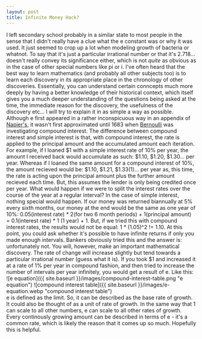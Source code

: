 ```yaml
---
layout: post
title: Infinite Money Hack? 
---
```


I left secondary school probably in a similar state to most people in the sense that I didn't really have a clue what the e constant was or why it was used. It just seemed to crop up a lot when modeling growth of bacteria or whatnot. To say that it's just a particular irrational number or that it's 2.718... doesn't really convey its significance either, which is not _quite_ as obvious as in the case of other special numbers like pi or i. I've often heard that the best way to learn mathematics (and probably all other subjects too) is to learn each discovery in its appropriate place in the chronology of other discoveries. Essentially, you can understand certain conncepts much more deeply by having a better knowledge of their historical context, which itself gives you a much deeper understanding of the questions being asked at the time, the immediate reason for the discovery, the usefulness of the discovery etc... I will try to explain it in as simple a way as possible. Although e first appeared in a rather inconspicuous way in an appendix of [Napier's](https://en.wikipedia.org/wiki/John_Napier), it wasn't first approximated until 1683 when [Bernoulli](https://en.wikipedia.org/wiki/Jacob_Bernoulli) was investigating compound interest. The difference between compound interest and simple interest is that, with compound interest, the rate is applied to the principal amount and the accumulated amount each iteration. For example, if I loaned $1 with a simple interest rate of 10% per year, the amount I received back would accumulate as such: $1.10, $1.20, $1.30... per year. Whereas if I loaned the same amount for a compound interest of 10%, the amount recieved would be: $1.10, $1.21, $1.33(1)... per year as, this time, the rate is acting upon the principal amount plus the further amount recieved each time. But, this assumes the lender is only being credited once per year. What would happen if we were to split the interest rates over the course of the year at a regular interval? In the case of simple interest, nothing special would happen. If our money was returned biannually at 5% every sixth months, our money at the end would be the same as one year of 10%: 0.05(interest rate) * 2(for two 6 month periods) + 1(principal amount) = 0.1(interest rate) * 1 (1 year) + 1. But, if we tried this with compound interest rates, the results would not be equal: 1 * (1.05)^2 != 1.10. At this point, you could ask whether it's possible to have infinite returns if only you made enough intervals. Bankers obviously tried this and the answer is: unfortunately not. You will, however, make an important mathematical discovery. The rate of change will increase slightly but tend towards a particular irrational number (guess what it is). If you took $1 and increased it at a rate of 1% per year in compound fashion, and then tried to increase the number of intervals per year infinitely, you would get a result of e. Like this:
![e equation]({{ site.baseurl }}/images/compound-interest-table.png "e equation")
![compound interest table]({{ site.baseurl }}/images/e-equation.webp "compound interest table")  
e is defined as the limit. So, it can be described as the base rate of growth. It could also be thought of as a unit of rate of growth. In the same way that 1 can scale to all other numbers, e can scale to all other rates of growth. Every continously growing amount can be described in terms of e - it's a common rate, which is likely the reason that it comes up so much. Hopefully this is helpful.
